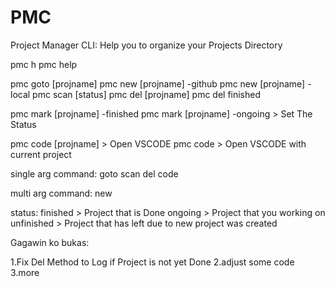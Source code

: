 # PMC
Project Manager CLI: Help you to organize your Projects Directory


pmc h
pmc help

pmc goto [projname]
pmc new [projname] -github
pmc new [projname] -local
pmc scan [status]
pmc del [projname]
pmc del finished

pmc mark [projname] -finished
pmc mark [projname] -ongoing > Set The Status

pmc code [projname] > Open VSCODE
pmc code > Open VSCODE with current project

single arg command:
    goto
    scan
    del
    code

multi arg command:
    new

status:
    finished > Project that is Done
    ongoing > Project that you working on
    unfinished > Project that has left due to new project was created


Gagawin ko bukas:

1.Fix Del Method to Log if Project is not yet Done
2.adjust some code
3.more
